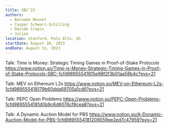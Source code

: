 ```yaml
---
title: SBC’23
authors:
  - Barnabé Monnot
  - Caspar Schwarz-Schilling
  - Davide Crapis
  - Julian
location: Stanford, Palo Alto, US
startDate: August 28, 2023
endDate: August 31, 2023
---
```


Talk: Time is Money: Strategic Timing Games in Proof-of-Stake Protocols <https://www.notion.so/Time-is-Money-Strategic-Timing-Games-in-Proof-of-Stake-Protocols-SBC-1cfd98955541815e98f2f3b01aa58b4c?pvs=21>

Talk: MEV on Ethereum L2s <https://www.notion.so/MEV-on-Ethereum-L2s-1cfd989555418179b60dda69705a1cd6?pvs=21>

Talk: PEPC Open Problems <https://www.notion.so/PEPC-Open-Problems-1cfd9895554181d0b9c6d6076cf8cea8?pvs=21>

Talk: A Dynamic Auction Model for PBS <https://www.notion.so/A-Dynamic-Auction-Model-for-PBS-1cfd9895554181209059ee2ed7c47959?pvs=21>
